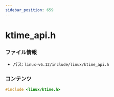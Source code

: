 ```yaml
---
sidebar_position: 659
---
```

# ktime_api.h

### ファイル情報

- パス: `linux-v6.12/include/linux/ktime_api.h`

### コンテンツ

```h
#include <linux/ktime.h>

```

